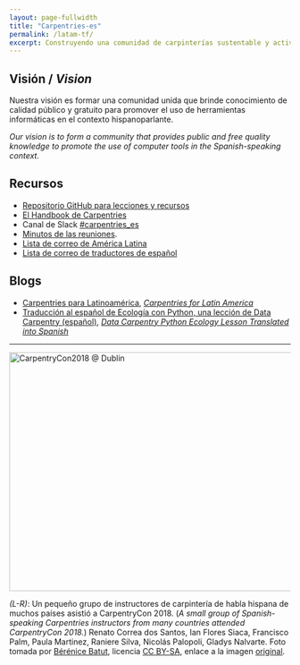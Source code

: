 ```yaml
---
layout: page-fullwidth
title: "Carpentries-es"
permalink: /latam-tf/
excerpt: Construyendo una comunidad de carpinterías sustentable y activa de instructores de habla hispana.
---
```


## Visión / _Vision_

Nuestra visión es formar una comunidad unida que brinde conocimiento de calidad público y gratuito para promover el uso de herramientas informáticas en el contexto hispanoparlante.

_Our vision is to form a community that provides public and free quality knowledge to promote the use of computer tools in the Spanish-speaking context._

## Recursos 

* [Repositorio GitHub para lecciones y recursos](https://github.com/Carpentries-ES)
* [El Handbook de Carpentries](https://docs.carpentries.org/topic_folders/regional_communities/carpentries_en_latinoamerica.html)
* Canal de Slack [#carpentries_es](https://swc-slack-invite.herokuapp.com/)
* [Minutos de las reuniones](https://github.com/carpentries/latinoamerica/tree/master/traducciones/minutos). 
* [Lista de correo de América Latina ](https://carpentries.topicbox.com/groups/local-latinoamerica)
* [Lista de correo de traductores de español](https://groups.google.com/forum/#!forum/carpentries-traductores)

## Blogs

* [Carpentries para Latinoamérica](https://software-carpentry.org/blog/2018/03/paralatinoamerica.html), 
[_Carpentries for Latin America_](https://software-carpentry.org/blog/2018/03/forlatinamerica.html) 
* [Traducción al español de Ecología con Python, una lección de Data Carpentry (español)](https://carpentries.org/blog/2019/01/python-ecologia-es/), [_Data Carpentry Python Ecology Lesson Translated into Spanish_](https://carpentries.org/blog/2019/01/python-ecology-es/)


<hr>



<a data-flickr-embed="true"  href="https://www.flickr.com/photos/134305289@N03/40708276920/in/album-72157667641880727/" title="CarpentryCon2018 @ Dublin"><img src="https://farm2.staticflickr.com/1727/40708276920_3430615322_z.jpg" width="640" height="427" alt="CarpentryCon2018 @ Dublin"></a><script async src="//embedr.flickr.com/assets/client-code.js" charset="utf-8"></script>

_(L-R)_: Un pequeño grupo de instructores de carpintería de habla hispana de muchos países asistió a CarpentryCon 2018. (_A small group of Spanish-speaking Carpentries instructors from many countries attended CarpentryCon 2018._) Renato Correa dos Santos, Ian Flores Siaca, Francisco Palm, Paula Martinez, Raniere Silva, Nicolás Palopoli, Gladys Nalvarte. Foto tomada por [Bérénice Batut](https://www.flickr.com/photos/134305289@N03), licencia [CC BY-SA](https://creativecommons.org/licenses/by-sa/3.0/), enlace a la imagen [original](https://www.flickr.com/photos/134305289@N03/40708276920/in/album-72157667641880727/).
